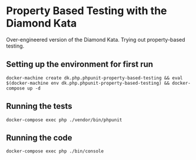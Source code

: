 # Property Based Testing with the Diamond Kata

Over-engineered version of the Diamond Kata. Trying out property-based testing.

## Setting up the environment for first run

```
docker-machine create dk.php.phpunit-property-based-testing && eval $(docker-machine env dk.php.phpunit-property-based-testing) && docker-compose up -d
```

## Running the tests

```
docker-compose exec php ./vendor/bin/phpunit
```

## Running the code

```
docker-compose exec php ./bin/console
```